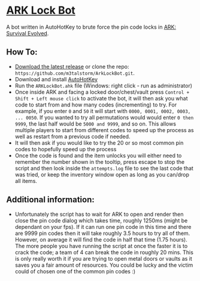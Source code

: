 # [ARK Lock Bot](https://github.com/m3talstorm/HumanBenchmarkBot/)

A bot written in AutoHotKey to brute force the pin code locks in [ARK: Survival Evolved](http://www.playark.com/).

## How To:

* [Download the latest release](https://github.com/m3talstorm/ArkLockBot/archive/master.zip) or clone the repo: `https://github.com/m3talstorm/ArkLockBot.git`.
* Download and install [AutoHotKey](http://ahkscript.org/download/ahk-install.exe)
* Run the `ARKLockBot.ahk` file (Windows: right click - run as administrator)
* Once inside ARK and facing a locked door/chest/vault press `Control + Shift + Left mouse click` to activate the bot, it will then ask you what code to start from and how many codes (incrementing) to try.
For example, if you enter `0` and `50` it will start with `0000, 0001, 0002, 0003, ... 0050`. If you wanted to try all permutations would would enter `0 then 9999`, the last half would be `5000 and 9999`, and so on.
This allows multiple players to start from different codes to speed up the process as well as restart from a previous code if needed.
* It will then ask if you would like to try the 20 or so most common pin codes to hopefully speed up the process
* Once the code is found and the item unlocks you will either need to remember the number shown in the tooltip, press escape to stop the script and then look inside the `attempts.log` file to see the
last code that was tried, or keep the inventory window open as long as you can/drop all items.


## Additional information:

* Unfortunately the script has to wait for ARK to open and render then close the pin code dialog which takes time, roughly 1250ms (might be dependant on your fps).
If it can run one pin code in this time and there are 9999 pin codes then it will take roughly 3.5 hours to try all of them. However, on average it will find the code in half that time (1.75 hours).
The more people you have running the script at once the faster it is to crack the code; a team of 4 can break the code in roughly 20 mins.
This is only really worth it if you are trying to open metal doors or vaults as it saves you a fair amount of resources. You could be lucky and the victim could of chosen one of the common  pin codes :)

